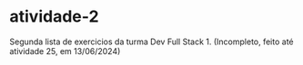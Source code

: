 # atividade-2
Segunda lista de exercicios da turma Dev Full Stack 1. (Incompleto, feito até atividade 25, em 13/06/2024)
